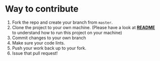 # Way to contribute

1. Fork the repo and create your branch from `master`.
2. Clone the project to your own machine. (Please have a look at __[README](README.md#installation)__ to understand how to run this project on your machine)
3. Commit changes to your own branch
4. Make sure your code lints.
5. Push your work back up to your fork.
6. Issue that pull request!
